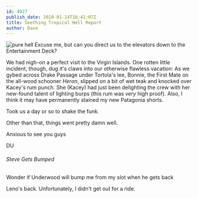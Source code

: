 ```yaml
---
id: 4027
publish_date: 2010-01-14T18:41:07Z
title: Seething Tropical Hell Report
author: Dave
---
```

![pure hell](http://www.flagstafffrenzy.org/wp-content/uploads/2010/01/tropics.jpg) Excuse me, but can you direct us to the elevators down to the Entertainment Deck?

We had nigh-on a perfect visit to the Virgin Islands. One rotten little incident, though, dug it's claws into our otherwise flawless vacation: As we gybed across Drake Passage under Tortola's lee, Bonnie, the First Mate on the all-wood schooner _Heron_, slipped on a bit of wet teak and knocked over Kacey's rum punch. She (Kacey) had just been delighting the crew with her new-found talent of lighting burps (this rum was _very_ high proof). Also, I think it may have permanently stained my new Patagonia shorts.

Took us a day or so to shake the funk.

Other than that, things went pretty damn well.

Anxious to see you guys

DU

###### Steve Gets Bumped

  
Wonder if Underwood will bump me from my slot when he gets back

Leno's back. Unfortunately, I didn't get out for a ride.